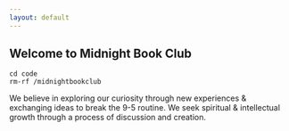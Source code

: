 ```yaml
---
layout: default
---
```


  <h2>Welcome to Midnight Book Club</h2>

```
cd code
rm-rf /midnightbookclub
```
We believe in exploring our curiosity through new experiences & exchanging ideas to break the 9-5 routine. We seek spiritual & intellectual growth through a process of discussion and creation.
